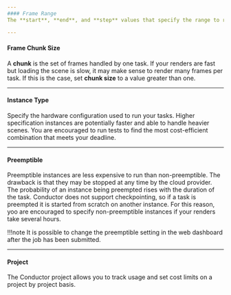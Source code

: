 ```yaml
---
#### Frame Range
The **start**, **end**, and **step** values that specify the range to render.

---
```

#### Frame Chunk Size
A **chunk** is the set of frames handled by one task. If your renders are fast but loading the scene is slow, it may make sense to render many frames per task. If this is the case, set **chunk size** to a value greater than one.

---
#### Instance Type
Specify the hardware configuration used to run your tasks. Higher specification instances are potentially faster and able to handle heavier scenes. You are encouraged to run tests to find the most cost-efficient combination that meets your deadline.
 
---
#### Preemptible
Preemptible instances are less expensive to run than non-preemptible. The drawback is that they may be stopped at any time by the cloud provider. The probability of an instance being preempted rises with the duration of the task. Conductor does not support checkpointing, so if a task is preempted it is started from scratch on another instance. For this reason, yoo are encouraged to specify non-preemptible instances if your renders take several hours.

!!!note
    It is possible to change the preemptible setting in the web dashboard after the job has been submitted.

---
#### Project
The Conductor project allows you to track usage and set cost limits on a project by project basis.
